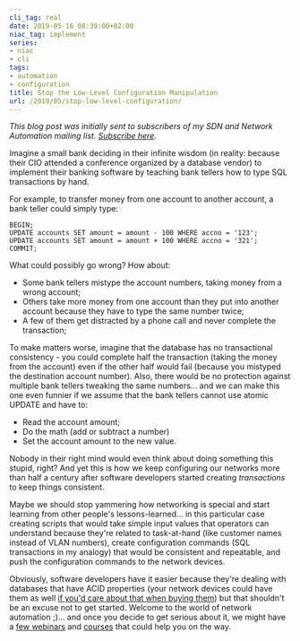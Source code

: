 ```yaml
---
cli_tag: real
date: 2019-05-16 08:39:00+02:00
niac_tag: implement
series:
- niac
- cli
tags:
- automation
- configuration
title: Stop the Low-Level Configuration Manipulation
url: /2019/05/stop-low-level-configuration/
---
```

*This blog post was initially sent to subscribers of my SDN and Network Automation mailing list. *[*Subscribe here*](http://www.ipspace.net/Subscribe/Five_SDN_Tips)*.*

Imagine a small bank deciding in their infinite wisdom (in reality: because their CIO attended a conference organized by a database vendor) to implement their banking software by teaching bank tellers how to type SQL transactions by hand.

For example, to transfer money from one account to another account, a bank teller could simply type:
<!--more-->
```
BEGIN;
UPDATE accounts SET amount = amount - 100 WHERE accno = '123';
UPDATE accounts SET amount = amount + 100 WHERE accno = '321';
COMMIT;
```

What could possibly go wrong? How about:

-   Some bank tellers mistype the account numbers, taking money from a wrong account;
-   Others take more money from one account than they put into another account because they have to type the same number twice;
-   A few of them get distracted by a phone call and never complete the transaction;

To make matters worse, imagine that the database has no transactional consistency - you could complete half the transaction (taking the money from the account) even if the other half would fail (because you mistyped the destination account number). Also, there would be no protection against multiple bank tellers tweaking the same numbers... and we can make this one even funnier if we assume that the bank tellers cannot use atomic UPDATE and have to:

-   Read the account amount;
-   Do the math (add or subtract a number)
-   Set the account amount to the new value.

Nobody in their right mind would even think about doing something this stupid, right? And yet this is how we keep configuring our networks more than half a century after software developers started creating *transactions* to keep things consistent.

Maybe we should stop yammering how networking is special and start learning from other people's lessons-learned... in this particular case creating scripts that would take simple input values that operators can understand because they're related to task-at-hand (like customer names instead of VLAN numbers), create configuration commands (SQL transactions in my analogy) that would be consistent and repeatable, and push the configuration commands to the network devices.

Obviously, software developers have it easier because they're dealing with databases that have ACID properties (your network devices could have them as well [if you'd care about that when buying them](/2016/10/network-automation-rfp-requirements/)) but that shouldn't be an excuse not to get started. Welcome to the world of network automation ;)... and once you decide to get serious about it, we might have a [few webinars](https://www.ipspace.net/Roadmap/Network_Automation_webinars) and [courses](https://www.ipspace.net/Building_Network_Automation_Solutions) that could help you on the way.
